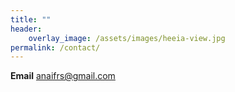 ```yaml
---
title: ""
header:
    overlay_image: /assets/images/heeia-view.jpg
permalink: /contact/
---
```

**Email**  anaifrs@gmail.com 




